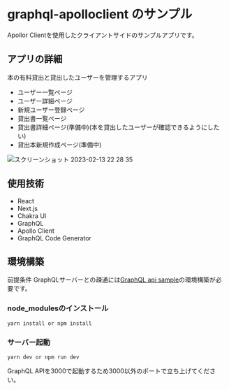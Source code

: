 # graphql-apolloclient のサンプル
Apollor Clientを使用したクライアントサイドのサンプルアプリです。

## アプリの詳細
本の有料貸出と貸出したユーザーを管理するアプリ

- ユーザー一覧ページ
- ユーザー詳細ページ
- 新規ユーザー登録ページ
- 貸出書一覧ページ
- 貸出書詳細ページ(準備中)(本を貸出したユーザーが確認できるようにしたい)
- 貸出本新規作成ページ(準備中)

![スクリーンショット 2023-02-13 22 28 35](https://user-images.githubusercontent.com/60390181/218470309-f5bdae37-cbf6-4415-a1af-f9af9dcb00ed.png)

## 使用技術

- React
- Next.js
- Chakra UI
- GraphQL
- Apollo Client
- GraphQL Code Generator

## 環境構築
前提条件 GraphQLサーバーとの疎通には[GraphQL api sample](https://github.com/Yota-K/graphql-api-sample)の環境構築が必要です。

### node_modulesのインストール
```
yarn install or npm install
```

### サーバー起動
```
yarn dev or npm run dev
```
GraphQL APIを3000で起動するため3000以外のポートで立ち上げてください。

### 
